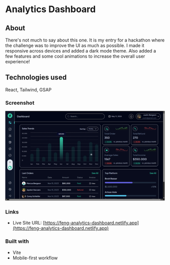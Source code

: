# Analytics Dashboard

## About

There's not much to say about this one. It is my entry for a hackathon where the challenge was to improve the UI as much as possible. I made it responsive across devices and added a dark mode theme. Also added a few features and some cool animations to increase the overall user experience!

## Technologies used

React, Tailwind, GSAP

### Screenshot

![Screenshot.png](Screenshot.png)

### Links

- Live Site URL: [https://feng-analytics-dashboard.netlify.app](https://feng-analytics-dashboard.netlify.app)

### Built with
 
- Vite
- Mobile-first workflow